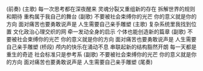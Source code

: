 (前奏)
(主歌)
每一次思考都在深夜醒来
灵魂分裂又重组新的存在
拆解世界的规则和期待
重构属于我自己的舞台
(副歌)
不要被社会束缚你的光芒
你的意义就是你的方向
面对痛苦也要勇敢说声是
人生需要自己亲手雕塑
(主歌)
复杂系统里我找到位置
文化政治心理交织的网
牵一发动全身的启示
个体也能创造新的篇章
(副歌)
不要被社会束缚你的光芒
你的意义就是你的方向
面对痛苦也要勇敢说声是
人生需要自己亲手雕塑
(桥段)
颅内的快乐在涌动不息
串联起新的结构豁然开朗
每一天都是重生的奇迹
社会标准只是参考系
(副歌)
不要被社会束缚你的光芒
你的意义就是你的方向
面对痛苦也要勇敢说声是
人生需要自己亲手雕塑
(尾奏)
